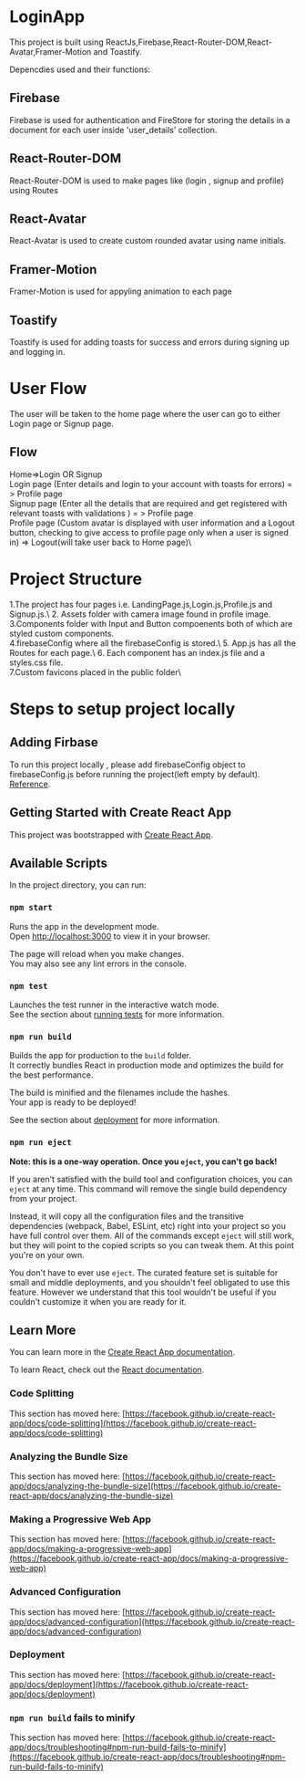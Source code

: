 # LoginApp

This project is built using ReactJs,Firebase,React-Router-DOM,React-Avatar,Framer-Motion and Toastify.

Depencdies used and their functions:

## Firebase

Firebase is used for authentication and FireStore for storing the details in a document for each user inside 'user_details' collection.

## React-Router-DOM

React-Router-DOM is used to make pages like (login , signup and profile) using Routes

## React-Avatar

React-Avatar is used to create custom rounded avatar using name initials.

## Framer-Motion

Framer-Motion is used for appyling animation to each page

## Toastify

Toastify is used for adding toasts for success and errors during signing up and logging in.

# User Flow

The user will be taken to the home page where the user can go to either Login page or Signup page.

## Flow

Home=>Login OR Signup\
Login page (Enter details and login to your account with toasts for errors) = > Profile page\
Signup page (Enter all the details that are required and get registered with relevant toasts with validations ) = > Profile page\
Profile page (Custom avatar is displayed with user information and a Logout button, checking to give access to profile page only when a user is signed in) => Logout(will take user back to Home page)\

# Project Structure

1.The project has four pages i.e. LandingPage.js,Login.js,Profile.js and Signup.js.\ 
2. Assets folder with camera image found in profile image.\
3.Components folder with Input and Button compoenents both of which are styled custom components.\
4.firebaseConfig where all the firebaseConfig is stored.\ 
5. App.js has all the Routes for each page.\ 
6. Each component has an index.js file and a styles.css file.\
7.Custom favicons placed in the public folder\

# Steps to setup project locally

## Adding Firbase

To run this project locally , please add firebaseConfig object to firebaseConfig.js before running the project(left empty by default). [Reference](https://firebase.google.com/docs/web/setup).

## Getting Started with Create React App

This project was bootstrapped with [Create React App](https://github.com/facebook/create-react-app).

## Available Scripts

In the project directory, you can run:

### `npm start`

Runs the app in the development mode.\
Open [http://localhost:3000](http://localhost:3000) to view it in your browser.

The page will reload when you make changes.\
You may also see any lint errors in the console.

### `npm test`

Launches the test runner in the interactive watch mode.\
See the section about [running tests](https://facebook.github.io/create-react-app/docs/running-tests) for more information.

### `npm run build`

Builds the app for production to the `build` folder.\
It correctly bundles React in production mode and optimizes the build for the best performance.

The build is minified and the filenames include the hashes.\
Your app is ready to be deployed!

See the section about [deployment](https://facebook.github.io/create-react-app/docs/deployment) for more information.

### `npm run eject`

**Note: this is a one-way operation. Once you `eject`, you can't go back!**

If you aren't satisfied with the build tool and configuration choices, you can `eject` at any time. This command will remove the single build dependency from your project.

Instead, it will copy all the configuration files and the transitive dependencies (webpack, Babel, ESLint, etc) right into your project so you have full control over them. All of the commands except `eject` will still work, but they will point to the copied scripts so you can tweak them. At this point you're on your own.

You don't have to ever use `eject`. The curated feature set is suitable for small and middle deployments, and you shouldn't feel obligated to use this feature. However we understand that this tool wouldn't be useful if you couldn't customize it when you are ready for it.

## Learn More

You can learn more in the [Create React App documentation](https://facebook.github.io/create-react-app/docs/getting-started).

To learn React, check out the [React documentation](https://reactjs.org/).

### Code Splitting

This section has moved here: [https://facebook.github.io/create-react-app/docs/code-splitting](https://facebook.github.io/create-react-app/docs/code-splitting)

### Analyzing the Bundle Size

This section has moved here: [https://facebook.github.io/create-react-app/docs/analyzing-the-bundle-size](https://facebook.github.io/create-react-app/docs/analyzing-the-bundle-size)

### Making a Progressive Web App

This section has moved here: [https://facebook.github.io/create-react-app/docs/making-a-progressive-web-app](https://facebook.github.io/create-react-app/docs/making-a-progressive-web-app)

### Advanced Configuration

This section has moved here: [https://facebook.github.io/create-react-app/docs/advanced-configuration](https://facebook.github.io/create-react-app/docs/advanced-configuration)

### Deployment

This section has moved here: [https://facebook.github.io/create-react-app/docs/deployment](https://facebook.github.io/create-react-app/docs/deployment)

### `npm run build` fails to minify

This section has moved here: [https://facebook.github.io/create-react-app/docs/troubleshooting#npm-run-build-fails-to-minify](https://facebook.github.io/create-react-app/docs/troubleshooting#npm-run-build-fails-to-minify)
